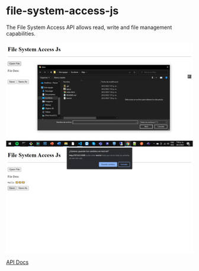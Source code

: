 # file-system-access-js

The File System Access API allows read, write and file management capabilities.

![alt](<docs/2022-02-20(1).png>)
![alt](<docs/2022-02-20(2).png>)

[API Docs](https://developer.mozilla.org/en-US/docs/Web/API/File_System_Access_API)
